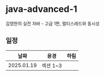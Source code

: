 # java-advanced-1
김영한의 실전 자바 - 고급 1편, 멀티스레드와 동시성


## 일정

| 날짜 | 윤경 | 하림 | 
|---|---|---|
| 2025.01.19 | 섹션 1~3 |  |
